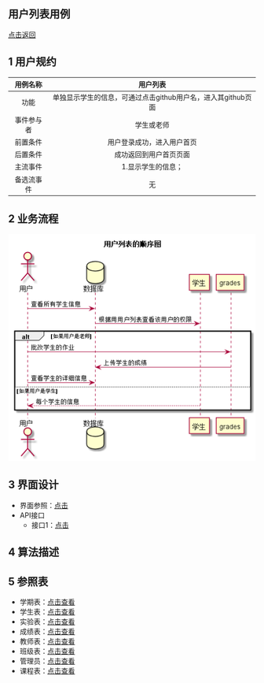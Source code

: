 用户列表用例
--
[点击返回](..\README.md)

1 用户规约
---
|用例名称|用户列表|
|:-----:|:----:|
|功能|单独显示学生的信息，可通过点击github用户名，进入其github页面|
|事件参与者|学生或老师|
|前置条件|用户登录成功，进入用户首页|
|后置条件|成功返回到用户首页页面|
|主流事件|1.显示学生的信息；|
|备选流事件|无|

2 业务流程
---
![](../image/用户列表.png)

3 界面设计
---
 * 界面参照：[点击](https://chenxiangz.github.io/is_analysis/FinalTest/ui/用户列表.html)
 * API接口
    * 接口1：[点击](../接口/getStuInfor.md)

4 算法描述
---

5 参照表
---

 * 学期表：[点击查看](../数据库设计/学期表.md)
 * 学生表：[点击查看](../数据库设计/学生表.md)
 * 实验表：[点击查看](../数据库设计/实验表.md)
 * 成绩表：[点击查看](../数据库设计/成绩表.md)
 * 教师表：[点击查看](../数据库设计/教师表.md)
 * 班级表：[点击查看](../数据库设计/班级表.md)
 * 管理员：[点击查看](../数据库设计/管理员.md)
 * 课程表：[点击查看](../数据库设计/课程表.md)
